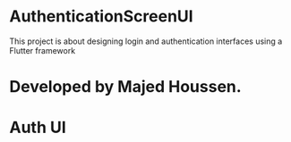 # AuthenticationScreenUI

This project is about designing login and authentication interfaces using a Flutter framework

# Developed by Majed Houssen.

# Auth UI

